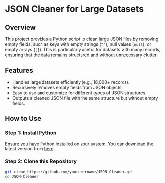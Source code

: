 # JSON Cleaner for Large Datasets

## Overview
This project provides a Python script to clean large JSON files by removing empty fields, such as keys with empty strings (`""`), null values (`null`), or empty arrays (`[]`). This is particularly useful for datasets with many records, ensuring that the data remains structured and without unnecessary clutter.

## Features
- Handles large datasets efficiently (e.g., 18,000+ records).
- Recursively removes empty fields from JSON objects.
- Easy to use and customize for different types of JSON structures.
- Outputs a cleaned JSON file with the same structure but without empty fields.

## How to Use

### Step 1: Install Python
Ensure you have Python installed on your system. You can download the latest version from [here](https://www.python.org/downloads/).

### Step 2: Clone this Repository
```bash
git clone https://github.com/yourusername/JSON-Cleaner.git
cd JSON-Cleaner
